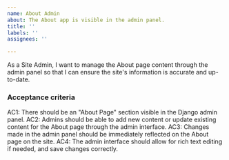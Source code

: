 ```yaml
---
name: About Admin
about: The About app is visible in the admin panel.
title: ''
labels: ''
assignees: ''

---
```


As a Site Admin, I want to manage the About page content through the admin panel so that I can ensure the site's information is accurate and up-to-date.

### Acceptance criteria

AC1: There should be an "About Page" section visible in the Django admin panel.
AC2: Admins should be able to add new content or update existing content for the About page through the admin interface.
AC3: Changes made in the admin panel should be immediately reflected on the About page on the site.
AC4: The admin interface should allow for rich text editing if needed, and save changes correctly.
